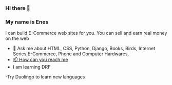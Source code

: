 ### Hi there 👋
### My name is Enes


I can build E-Commerce web sites for you. You can sell and earn real money on the web  
- 💬 Ask me about HTML, CSS, Python, Django, Books, Birds, Internet Series,E-Commerce, Phone and Computer Hardwares, <br>
- <a href="https://wa.me/+9005539391218?text=Hi%2C%20Enes!">📫 How can you reach me</a>
- I am learning DRF

-<a style="text-decoration:none;" href= "https://invite.duolingo.com/BDHTZTB5CWWKT4EDZCLTESACDI">Try Duolingo to learn new languages</a>
  
